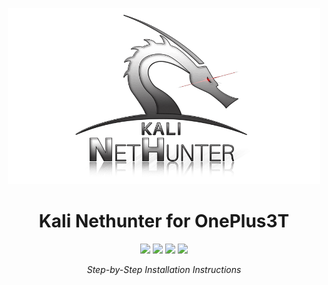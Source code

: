 <div align='center'>

<img src="nethunter.png" alt="kali-nethunter" height="282" width="500"> <br>

# Kali Nethunter for OnePlus3T  <br>

<img src="https://img.shields.io/badge/Android-green?style=flat&logo=Android&logoColor=white">
<img src="https://img.shields.io/badge/Red%20Team-red?style=flat&logo=amp&logoColor=white">
<img src="https://img.shields.io/badge/Blue%20Team-blue?style=flat&logo=bitwarden&logoColor=white">
<a href="https://github.com/thehackingsage"><img src="https://img.shields.io/badge/Mr.SAGE-11c28a?style=flat&logo=Github&logoColor=white"></a>

<br>

*Step-by-Step Installation Instructions*
